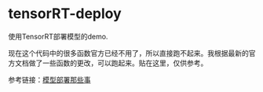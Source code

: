 # tensorRT-deploy
使用TensorRT部署模型的demo.

现在这个代码中的很多函数官方已经不用了，所以直接跑不起来。我根据最新的官方文档做了一些函数的更改，可以跑起来。贴在这里，仅供参考。

参考链接：[模型部署那些事](https://zhuanlan.zhihu.com/p/547624036)

